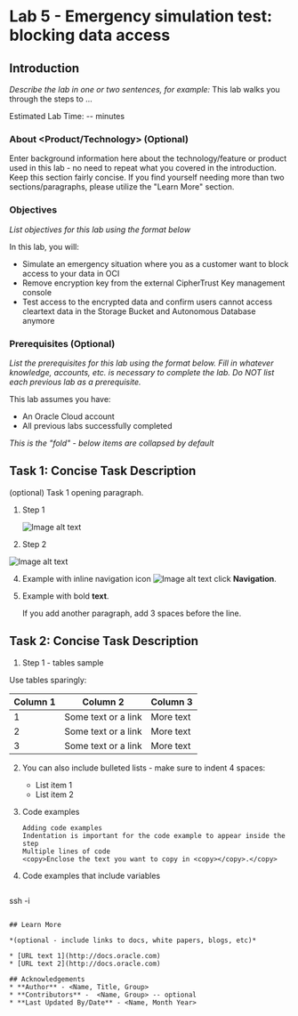 # Lab 5 - Emergency simulation test: blocking data access

## Introduction

*Describe the lab in one or two sentences, for example:* This lab walks you through the steps to ...

Estimated Lab Time: -- minutes

### About <Product/Technology> (Optional)
Enter background information here about the technology/feature or product used in this lab - no need to repeat what you covered in the introduction. Keep this section fairly concise. If you find yourself needing more than two sections/paragraphs, please utilize the "Learn More" section.

### Objectives

*List objectives for this lab using the format below*

In this lab, you will:
* Simulate an emergency situation where you as a customer want to block access to your data in OCI
* Remove encryption key from the external CipherTrust Key management console
* Test access to the encrypted data and confirm users cannot access cleartext data in the Storage Bucket and Autonomous Database anymore

### Prerequisites (Optional)

*List the prerequisites for this lab using the format below. Fill in whatever knowledge, accounts, etc. is necessary to complete the lab. Do NOT list each previous lab as a prerequisite.*

This lab assumes you have:
* An Oracle Cloud account
* All previous labs successfully completed


*This is the "fold" - below items are collapsed by default*

## Task 1: Concise Task Description

(optional) Task 1 opening paragraph.

1. Step 1

	![Image alt text](images/sample1.png)

2. Step 2

  ![Image alt text](images/sample1.png)

4. Example with inline navigation icon ![Image alt text](images/sample2.png) click **Navigation**.

5. Example with bold **text**.

   If you add another paragraph, add 3 spaces before the line.

## Task 2: Concise Task Description

1. Step 1 - tables sample

  Use tables sparingly:

  | Column 1 | Column 2 | Column 3 |
  | --- | --- | --- |
  | 1 | Some text or a link | More text  |
  | 2 |Some text or a link | More text |
  | 3 | Some text or a link | More text |

2. You can also include bulleted lists - make sure to indent 4 spaces:

    - List item 1
    - List item 2

3. Code examples

    ```
    Adding code examples
  	Indentation is important for the code example to appear inside the step
    Multiple lines of code
  	<copy>Enclose the text you want to copy in <copy></copy>.</copy>
    ```

4. Code examples that include variables

	```
  <copy>ssh -i <ssh-key-file></copy>
  ```

## Learn More

*(optional - include links to docs, white papers, blogs, etc)*

* [URL text 1](http://docs.oracle.com)
* [URL text 2](http://docs.oracle.com)

## Acknowledgements
* **Author** - <Name, Title, Group>
* **Contributors** -  <Name, Group> -- optional
* **Last Updated By/Date** - <Name, Month Year>

